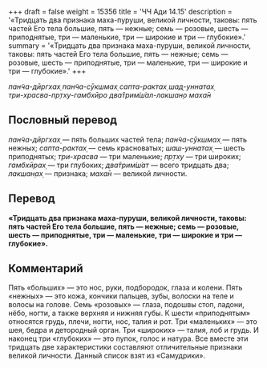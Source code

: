 +++
draft = false
weight = 15356
title = 'ЧЧ Ади 14.15'
description = '«Тридцать два признака маха-пуруши, великой личности, таковы: пять частей Его тела большие, пять — нежные; семь — розовые, шесть — приподнятые, три — маленькие, три — широкие и три — глубокие».'
summary = '«Тридцать два признака маха-пуруши, великой личности, таковы: пять частей Его тела большие, пять — нежные; семь — розовые, шесть — приподнятые, три — маленькие, три — широкие и три — глубокие».'
+++

_пан̃ча-дӣргхах̣ пан̃ча-сӯкшмах̣ сапта-рактах̣ шад̣-уннатах̣  
три-храсва-пр̣тху-гамбхӣро два̄трим̇ш́ал-лакшан̣о маха̄н_

## Пословный перевод

_пан̃ча_\-_дӣргхах̣_ — пять больших частей тела; _пан̃ча_\-_сӯкшмах̣_ — пять нежных; _сапта_\-_рактах̣_ — семь красноватых; _шаш_\-_уннатах̣_ — шесть приподнятых; _три_\-_храсва_ — три маленькие; _пр̣тху_ — три широких; _гамбхӣрах̣_ — три глубоких; _два̄трим̇ш́ат_ — всего тридцать два; _лакшан̣ах̣_ — признака; _маха̄н_ — великой личности.

## Перевод

**«Тридцать два признака маха-пуруши, великой личности, таковы: пять частей Его тела большие, пять — нежные; семь — розовые, шесть — приподнятые, три — маленькие, три — широкие и три — глубокие».**

## Комментарий

Пять «больших» — это нос, руки, подбородок, глаза и колени. Пять «нежных» — это кожа, кончики пальцев, зубы, волоски на теле и волосы на голове. Семь «розовых» — глаза, подошвы стоп, ладони, нёбо, ногти, а также верхняя и нижняя губы. К шести «приподнятым» относятся грудь, плечи, ногти, нос, талия и рот. Три «маленьких» — это шея, бедра и детородный орган. Три «широких» — талия, лоб и грудь. И наконец три «глубоких» — это пупок, голос и натура. Все вместе эти тридцать две характеристики составляют отличительные признаки великой личности. Данный список взят из «Самудрики».
